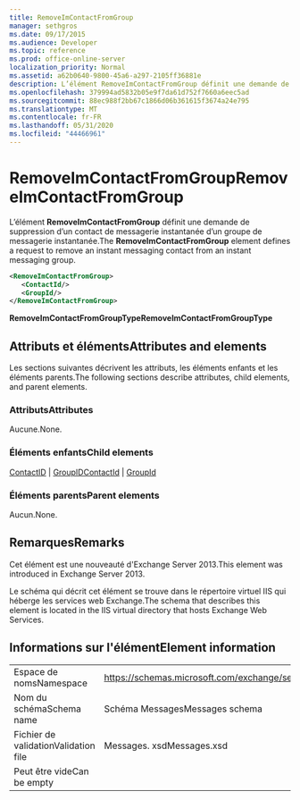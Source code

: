 ```yaml
---
title: RemoveImContactFromGroup
manager: sethgros
ms.date: 09/17/2015
ms.audience: Developer
ms.topic: reference
ms.prod: office-online-server
localization_priority: Normal
ms.assetid: a62b0640-9800-45a6-a297-2105ff36881e
description: L’élément RemoveImContactFromGroup définit une demande de suppression d’un contact de messagerie instantanée d’un groupe de messagerie instantanée.
ms.openlocfilehash: 379994ad5832b05e9f7da61d752f7660a6eec5ad
ms.sourcegitcommit: 88ec988f2bb67c1866d06b361615f3674a24e795
ms.translationtype: MT
ms.contentlocale: fr-FR
ms.lasthandoff: 05/31/2020
ms.locfileid: "44466961"
---
```

# <a name="removeimcontactfromgroup"></a><span data-ttu-id="78593-103">RemoveImContactFromGroup</span><span class="sxs-lookup"><span data-stu-id="78593-103">RemoveImContactFromGroup</span></span>

<span data-ttu-id="78593-104">L’élément **RemoveImContactFromGroup** définit une demande de suppression d’un contact de messagerie instantanée d’un groupe de messagerie instantanée.</span><span class="sxs-lookup"><span data-stu-id="78593-104">The **RemoveImContactFromGroup** element defines a request to remove an instant messaging contact from an instant messaging group.</span></span> 
  
```XML
<RemoveImContactFromGroup>
   <ContactId/>
   <GroupId/>
</RemoveImContactFromGroup>
```

 <span data-ttu-id="78593-105">**RemoveImContactFromGroupType**</span><span class="sxs-lookup"><span data-stu-id="78593-105">**RemoveImContactFromGroupType**</span></span>
## <a name="attributes-and-elements"></a><span data-ttu-id="78593-106">Attributs et éléments</span><span class="sxs-lookup"><span data-stu-id="78593-106">Attributes and elements</span></span>

<span data-ttu-id="78593-107">Les sections suivantes décrivent les attributs, les éléments enfants et les éléments parents.</span><span class="sxs-lookup"><span data-stu-id="78593-107">The following sections describe attributes, child elements, and parent elements.</span></span>
  
### <a name="attributes"></a><span data-ttu-id="78593-108">Attributs</span><span class="sxs-lookup"><span data-stu-id="78593-108">Attributes</span></span>

<span data-ttu-id="78593-109">Aucune.</span><span class="sxs-lookup"><span data-stu-id="78593-109">None.</span></span>
  
### <a name="child-elements"></a><span data-ttu-id="78593-110">Éléments enfants</span><span class="sxs-lookup"><span data-stu-id="78593-110">Child elements</span></span>

<span data-ttu-id="78593-111">[ContactID](contactid.md)  |  [GroupID](groupid.md)</span><span class="sxs-lookup"><span data-stu-id="78593-111">[ContactId](contactid.md) | [GroupId](groupid.md)</span></span>
  
### <a name="parent-elements"></a><span data-ttu-id="78593-112">Éléments parents</span><span class="sxs-lookup"><span data-stu-id="78593-112">Parent elements</span></span>

<span data-ttu-id="78593-113">Aucun.</span><span class="sxs-lookup"><span data-stu-id="78593-113">None.</span></span>
  
## <a name="remarks"></a><span data-ttu-id="78593-114">Remarques</span><span class="sxs-lookup"><span data-stu-id="78593-114">Remarks</span></span>

<span data-ttu-id="78593-115">Cet élément est une nouveauté d'Exchange Server 2013.</span><span class="sxs-lookup"><span data-stu-id="78593-115">This element was introduced in Exchange Server 2013.</span></span>
  
<span data-ttu-id="78593-116">Le schéma qui décrit cet élément se trouve dans le répertoire virtuel IIS qui héberge les services web Exchange.</span><span class="sxs-lookup"><span data-stu-id="78593-116">The schema that describes this element is located in the IIS virtual directory that hosts Exchange Web Services.</span></span>
  
## <a name="element-information"></a><span data-ttu-id="78593-117">Informations sur l'élément</span><span class="sxs-lookup"><span data-stu-id="78593-117">Element information</span></span>

|||
|:-----|:-----|
|<span data-ttu-id="78593-118">Espace de noms</span><span class="sxs-lookup"><span data-stu-id="78593-118">Namespace</span></span>  <br/> |https://schemas.microsoft.com/exchange/services/2006/messages  <br/> |
|<span data-ttu-id="78593-119">Nom du schéma</span><span class="sxs-lookup"><span data-stu-id="78593-119">Schema name</span></span>  <br/> |<span data-ttu-id="78593-120">Schéma Messages</span><span class="sxs-lookup"><span data-stu-id="78593-120">Messages schema</span></span>  <br/> |
|<span data-ttu-id="78593-121">Fichier de validation</span><span class="sxs-lookup"><span data-stu-id="78593-121">Validation file</span></span>  <br/> |<span data-ttu-id="78593-122">Messages. xsd</span><span class="sxs-lookup"><span data-stu-id="78593-122">Messages.xsd</span></span>  <br/> |
|<span data-ttu-id="78593-123">Peut être vide</span><span class="sxs-lookup"><span data-stu-id="78593-123">Can be empty</span></span>  <br/> ||
   

